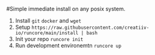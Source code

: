 #Simple immediate install on any posix system.

1. Install `git` `docker` and `wget`
2. Setup `https://raw.githubusercontent.com/creatiiv-io/runcore/main/install | bash`
3. Init your repo `runcore init`
4. Run development environemtn `runcore up`
